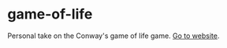 # game-of-life
Personal take on the Conway's game of life game.
[Go to website](https://snoxlax.github.io/game-of-life/).
